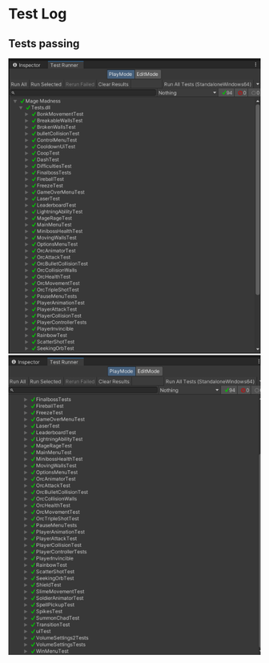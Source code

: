 # Test Log
## Tests passing
![](Test_screenshots/t2_completeTest/t2_completeTest1.png) 
![](Test_screenshots/t2_completeTest/t2_completeTest2.png) 


